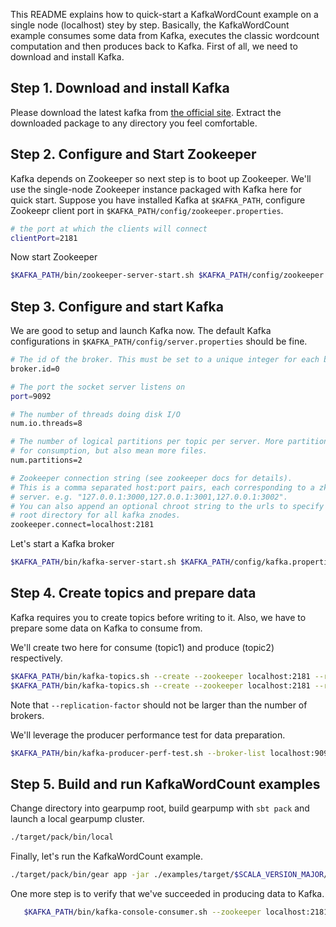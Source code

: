 This README explains how to quick-start a KafkaWordCount example on a single node (localhost) stey by step. Basically, the KafkaWordCount example consumes some data from Kafka, executes the classic wordcount computation and then produces back to Kafka. First of all, we need to download and install Kafka. 

## Step 1. Download and install Kafka

Please download the latest kafka from [the official site](http://kafka.apache.org/downloads.html). Extract the downloaded package to any directory you feel comfortable.

## Step 2. Configure and Start Zookeeper

Kafka depends on Zookeeper so next step is to boot up Zookeeper. We'll use the single-node Zookeeper instance packaged with Kafka here for quick start. Suppose you have installed Kafka at `$KAFKA_PATH`, configure Zookeepr client port in  `$KAFKA_PATH/config/zookeeper.properties`.

   ```bash
   # the port at which the clients will connect
   clientPort=2181
   ```

Now start Zookeeper

   ```bash
   $KAFKA_PATH/bin/zookeeper-server-start.sh $KAFKA_PATH/config/zookeeper.properties
   ```
  
## Step 3. Configure and start Kafka

We are good to setup and launch Kafka now. The default Kafka configurations in `$KAFKA_PATH/config/server.properties` should be fine.

   ```bash
   # The id of the broker. This must be set to a unique integer for each broker.
   broker.id=0

   # The port the socket server listens on
   port=9092

   # The number of threads doing disk I/O
   num.io.threads=8

   # The number of logical partitions per topic per server. More partitions allow greater parallelism
   # for consumption, but also mean more files.
   num.partitions=2

   # Zookeeper connection string (see zookeeper docs for details).
   # This is a comma separated host:port pairs, each corresponding to a zk
   # server. e.g. "127.0.0.1:3000,127.0.0.1:3001,127.0.0.1:3002".
   # You can also append an optional chroot string to the urls to specify the
   # root directory for all kafka znodes.
   zookeeper.connect=localhost:2181
   ```

Let's start a Kafka broker

   ```bash
   $KAFKA_PATH/bin/kafka-server-start.sh $KAFKA_PATH/config/kafka.properties
   ```

## Step 4. Create topics and prepare data

Kafka requires you to create topics before writing to it. Also, we have to prepare some data on Kafka to consume from.

We'll create two here for consume (topic1) and produce (topic2) respectively.

   ```bash
   $KAFKA_PATH/bin/kafka-topics.sh --create --zookeeper localhost:2181 --replication-factor 1 --partitions 1 --topic topic1
   $KAFKA_PATH/bin/kafka-topics.sh --create --zookeeper localhost:2181 --replication-factor 1 --partitions 1 --topic topic2
   ```
   
Note that `--replication-factor` should not be larger than the number of brokers. 
   
We'll leverage the producer performance test for data preparation.   
   
   ```bash
   $KAFKA_PATH/bin/kafka-producer-perf-test.sh --broker-list localhost:9092 --topic topic1 --messages 500000000
   ```

## Step 5. Build and run KafkaWordCount examples

Change directory into gearpump root, build gearpump with `sbt pack` and launch a local gearpump cluster.

   ```bash
   ./target/pack/bin/local
   ```
   
Finally, let's run the KafkaWordCount example.

   ```bash
   ./target/pack/bin/gear app -jar ./examples/target/$SCALA_VERSION_MAJOR/gearpump-examples-assembly-$VERSION.jar org.apache.gearpump.streaming.examples.kafka.wordcount.KafkaWordCount
   ```

One more step is to verify that we've succeeded in producing data to Kafka.

```bash
   $KAFKA_PATH/bin/kafka-console-consumer.sh --zookeeper localhost:2181 --from-beginning --topic topic2
```

